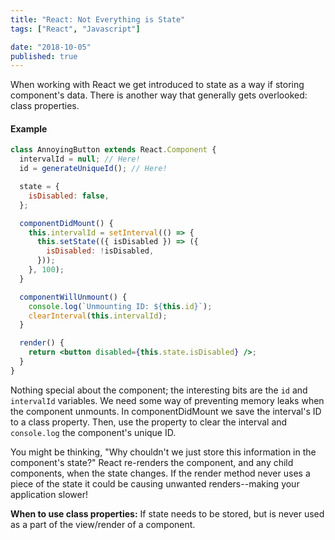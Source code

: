 ```yaml
---
title: "React: Not Everything is State"
tags: ["React", "Javascript"]

date: "2018-10-05"
published: true
---
```


When working with React we get introduced to state as a way if storing component's data. There is another way that generally gets overlooked: class properties.

#### Example

```jsx
class AnnoyingButton extends React.Component {
  intervalId = null; // Here!
  id = generateUniqueId(); // Here!

  state = {
    isDisabled: false,
  };

  componentDidMount() {
    this.intervalId = setInterval(() => {
      this.setState(({ isDisabled }) => ({
        isDisabled: !isDisabled,
      }));
    }, 100);
  }

  componentWillUnmount() {
    console.log(`Unmounting ID: ${this.id}`);
    clearInterval(this.intervalId);
  }

  render() {
    return <button disabled={this.state.isDisabled} />;
  }
}
```

Nothing special about the component; the interesting bits are the `id` and `intervalId` variables. We need some way of preventing memory leaks when the component unmounts. In componentDidMount we save the interval's ID to a class property. Then, use the property to clear the interval and `console.log` the component's unique ID.

You might be thinking, "Why chouldn't we just store this information in the component's state?" React re-renders the component, and any child components, when the state changes. If the render method never uses a piece of the state it could be causing unwanted renders--making your application slower!

**When to use class properties:** If state needs to be stored, but is never used as a part of the view/render of a component.
